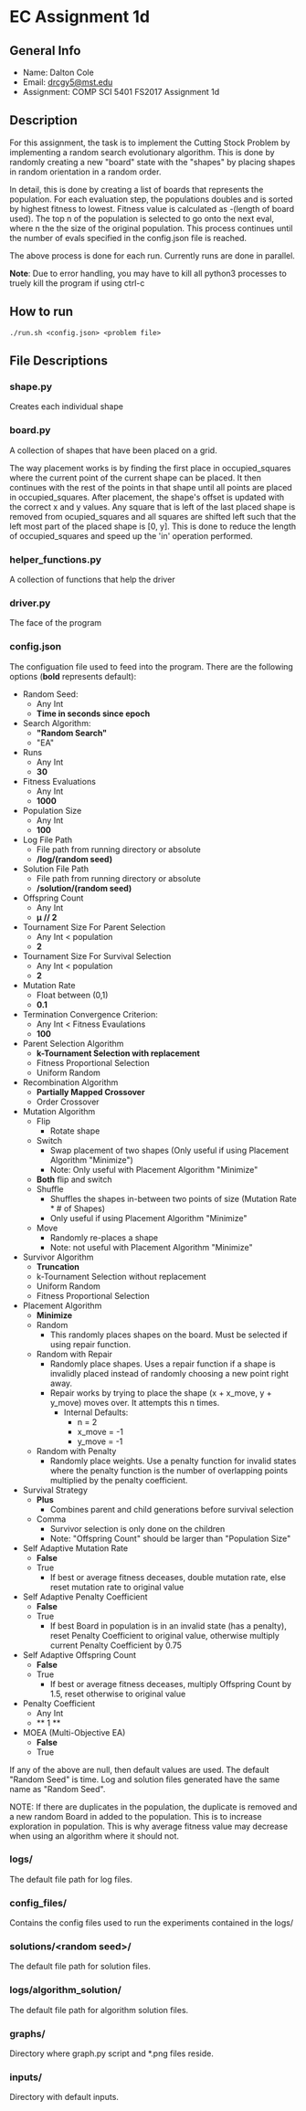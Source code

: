 # EC Assignment 1d

## General Info

* Name: Dalton Cole
* Email: drcgy5@mst.edu
* Assignment: COMP SCI 5401 FS2017 Assignment 1d

## Description

For this assignment, the task is to implement the Cutting Stock Problem by implementing a random search evolutionary algorithm. This is done by randomly creating a new "board" state with the "shapes" by placing shapes in random orientation in a random order.

In detail, this is done by creating a list of boards that represents the population. For each evaluation step, the populations doubles and is sorted by highest fitness to lowest. Fitness value is calculated as -(length of board used). The top n of the population is selected to go onto the next eval, where n the the size of the original population. This process continues until the number of evals specified in the config.json file is reached.

The above process is done for each run. Currently runs are done in parallel. 

**Note**: Due to error handling, you may have to kill all python3 processes to truely kill the program if using ctrl-c

## How to run
```
./run.sh <config.json> <problem file>
```

## File Descriptions

### shape.py

Creates each individual shape

### board.py

A collection of shapes that have been placed on a grid.

The way placement works is by finding the first place in  occupied_squares where the current point of the current shape can be placed. It then continues with the rest of the points in that shape until all points are placed in occupied_squares. After placement, the shape's offset is updated with the correct x and y values. Any square that is left of the last placed shape is removed from ocupied_squares and all squares are shifted left such that the left most part of the placed shape is [0, y]. This is done to reduce the length of occupied_squares and speed up the 'in' operation performed.

### helper_functions.py

A collection of functions that help the driver

### driver.py

The face of the program

### config.json

The configuation file used to feed into the program. There are the following options (**bold** represents default):
* Random Seed:
	* Any Int
	* **Time in seconds since epoch**
* Search Algorithm:
	* **"Random Search"**
	* "EA"
* Runs
	* Any Int
	* **30**
* Fitness Evaluations
	* Any Int
	* **1000**
* Population Size
	* Any Int
	* **100**
* Log File Path
	* File path from running directory or absolute
	* **/log/(random seed)**
* Solution File Path
	* File path from running directory or absolute
	* **/solution/(random seed)**
* Offspring Count
	* Any Int
	* **µ // 2**
* Tournament Size For Parent Selection
	* Any Int < population
	* **2**
* Tournament Size For Survival Selection
	* Any Int < population
	* **2**
* Mutation Rate
	* Float between (0,1)
	* **0.1**
* Termination Convergence Criterion:
	* Any Int < Fitness Evaulations
	* **100**
* Parent Selection Algorithm
	* **k-Tournament Selection with replacement**
	* Fitness Proportional Selection
	* Uniform Random
* Recombination Algorithm
	* **Partially Mapped Crossover**
	* Order Crossover
* Mutation Algorithm
	* Flip
		* Rotate shape
	* Switch
		* Swap placement of two shapes (Only useful if using Placement Algorithm "Minimize")
		* Note: Only useful with Placement Algorithm "Minimize"
	* **Both** flip and switch
	* Shuffle
	  * Shuffles the shapes in-between two points of size (Mutation Rate * # of Shapes)
	  * Only useful if using Placement Algorithm "Minimize"
	* Move
		* Randomly re-places a shape
		* Note: not useful with Placement Algorithm "Minimize"
* Survivor Algorithm
	* **Truncation**
	* k-Tournament Selection without replacement
	* Uniform Random
	* Fitness Proportional Selection
* Placement Algorithm
	* **Minimize**
	* Random
		* This randomly places shapes on the board. Must be selected if using repair function.
	* Random with Repair
		* Randomly place shapes. Uses a repair function if a shape is invalidly placed instead of randomly choosing a new point right away. 
		* Repair works by trying to place the shape (x + x_move, y + y_move) moves over. It attempts this n times.
			* Internal Defaults:
				* n = 2
				* x_move = -1
				* y_move = -1
	* Random with Penalty
		* Randomly place weights. Use a penalty function for invalid states where the penalty function is the number of overlapping points multiplied by the penalty coefficient.
* Survival Strategy
	* **Plus**
		* Combines parent and child generations before survival selection
	* Comma 
		* Survivor selection is only done on the children
		* Note: "Offspring Count" should be larger than "Population Size"
* Self Adaptive Mutation Rate
	* **False**
	* True
		* If best or average fitness deceases, double mutation rate, else reset mutation rate to original value
* Self Adaptive Penalty Coefficient
	* **False**
	* True
		* If best Board in population is in an invalid state (has a penalty), reset Penalty Coefficient to original value, otherwise multiply current Penalty Coefficient by 0.75
* Self Adaptive Offspring Count
	* **False**
	* True
		* If best or average fitness deceases, multiply Offspring Count by 1.5, reset otherwise to original value
* Penalty Coefficient
	* Any Int
	* ** 1 **
* MOEA (Multi-Objective EA)
	* **False**
	* True


If any of the above are null, then default values are used. The default "Random Seed" is time. Log and solution files generated have the same name as "Random Seed".

NOTE: If there are duplicates in the population, the duplicate is removed and a new random Board in added to the population. This is to increase exploration in population. This is why average fitness value may decrease when using an algorithm where it should not.

### logs/

The default file path for log files.

### config_files/

Contains the config files used to run the experiments contained in the logs/

### solutions/\<random seed\>/

The default file path for solution files.

### logs/algorithm_solution/

The default file path for algorithm solution files.

### graphs/

Directory where graph.py script and \*.png files reside.

### inputs/

Directory with default inputs.

